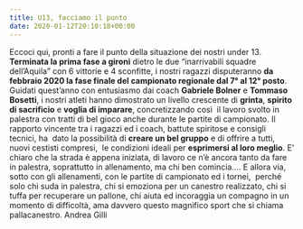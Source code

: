 ```yaml
---
title: U13, facciamo il punto
date: 2020-01-12T20:10:18+00:00
---
```

Eccoci qui, pronti a fare il punto della situazione dei nostri under 13. **Terminata la prima fase a gironi** dietro le due “inarrivabili squadre dell’Aquila” con 6 vittorie e 4 sconfitte, i nostri ragazzi disputeranno **da febbraio 2020 la fase finale del campionato regionale dal 7° al 12° posto**. Guidati quest’anno con entusiasmo dai coach **Gabriele Bolner** e **Tommaso Bosetti**, i nostri atleti hanno dimostrato un livello crescente di **grinta**, **spirito di sacrificio** e **voglia di imparare**, concretizzando così  il lavoro svolto in palestra con tratti di bel gioco anche durante le partite di campionato. Il rapporto vincente tra i ragazzi ed i coach, battute spiritose e consigli tecnici, ha  dato la possibilità di **creare un bel gruppo** e di offrire a tutti, nuovi cestisti compresi,  le condizioni ideali per **esprimersi al loro meglio**. E’ chiaro che la strada è appena iniziata, di lavoro ce n’è ancora tanto da fare in palestra, soprattutto in allenamento, ma chi ben comincia…. E allora via, sotto con gli allenamenti, con le partite di campionato ed i tornei,  perché solo chi suda in palestra, chi si emoziona per un canestro realizzato, chi si tuffa per recuperare un pallone, chi aiuta ed incoraggia un compagno in un momento di difficoltà, ama davvero questo magnifico sport che si chiama pallacanestro. Andrea Gilli